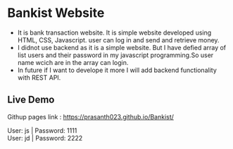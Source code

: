 # Bankist Website
- It is bank transaction website. It is simple website developed using HTML, CSS, Javascript. user can log in and send and retrieve money.
- I didnot use backend as it is a simple website. But I have defied array of list users and their password in my javascript programming.So user name wcich are in the array can login. 
- In future if I want to develope it more I will add backend functionality with REST API.

## Live Demo
Githup pages link : https://prasanth023.github.io/Bankist/ <br>

User: js | Password: 1111 <br>
User: jd | Password: 2222

